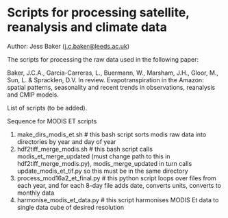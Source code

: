 # Scripts for processing satellite, reanalysis and climate data

Author: Jess Baker (j.c.baker@leeds.ac.uk)

The scripts for processing the raw data used in the following paper:

Baker, J.C.A., Garcia-Carreras, L., Buermann, W., Marsham, J.H., Gloor, M., Sun, L. & Spracklen, D.V. In review. Evapotranspiration in the Amazon: spatial patterns, seasonality and recent trends in observations, reanalysis and CMIP models.

List of scripts (to be added).

Sequence for MODIS ET scripts

1. make_dirs_modis_et.sh  # this bash script sorts modis raw data into directories by year and day of year
2. hdf2tiff_merge_modis.sh  # this bash script calls modis_et_merge_updated (must change path to this in hdf2tiff_merge_modis.py), modis_merge_updated in turn calls update_modis_et_tif.py so this must be in the same directory
3. process_mod16a2_et_final.py  # this python script loops over files from each year, and for each 8-day file adds date, converts units, converts to monthly data
4. harmonise_modis_et_data.py  # this script harmonises MODIS Et data to single data cube of desired resolution

